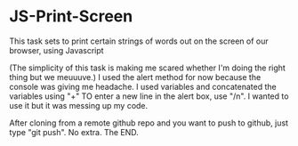 # JS-Print-Screen
This task sets to print certain strings of words out on the screen of our browser, using Javascript

(The simplicity of this task is making me scared whether I'm doing the right thing but we meuuuve.)
I used the alert method for now because the console was giving me headache. I used variables and concatenated the variables using "+"
TO enter a new line in the alert box, use "/n". I wanted to use it but it was messing up my code.

After cloning from a remote github repo and you want to push to github, just type "git push". No extra.
The END.
